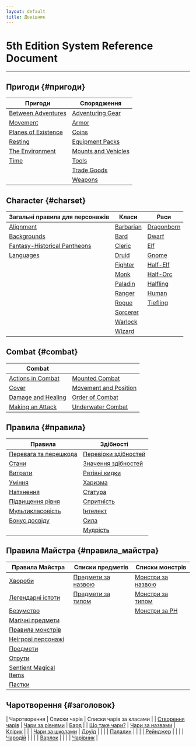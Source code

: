 ```yaml
---
layout: default
title: Довідник
---
```


# 5th Edition System Reference Document
----------------------------------------


## Пригоди {#пригоди}

| Пригоди                                       | Спорядження                                             |
|------------------------------------------------------------|----------------------------------------------------------------------|
| [Between Adventures](./docs/adventuring/between_adventures.html)   | [Adventuring Gear](./docs/adventuring/equipment/adventuring_gear.html)       |
| [Movement](./docs/adventuring/movement.html)                       | [Armor](./docs/adventuring/equipment/armor.html)                             |
| [Planes of Existence](./docs/adventuring/planes_of_existence.html) | [Coins](./docs/adventuring/equipment/coins.html)                             |
| [Resting](./docs/adventuring/resting.html)                         | [Equipment Packs](./docs/adventuring/equipment/equipment_packs.html)         |
| [The Environment](./docs/adventuring/the_environment.html)         | [Mounts and Vehicles](./docs/adventuring/equipment/mounts_and_vehicles.html) |
| [Time](./docs/adventuring/time.html)                               | [Tools](./docs/adventuring/equipment/tools.html)                             |
|                                                            | [Trade Goods](./docs/adventuring/equipment/trade_goods.html)                 |
|                                                            | [Weapons](./docs/adventuring/equipment/weapons.html)                         |


## Character {#charset}

| Загальні правила для персонажів                                                | Класи                       | Раси                           |
|----------------------------------------------------------------------------|----------------------------------------------|----------------------------------------------|
| [Alignment](./docs/character/alignment.html)                                       | [Barbarian](./docs/character/classes/barbarian.html) | [Dragonborn](./docs/character/races/dragonborn.html) |
| [Backgrounds](./docs/character/backgrounds.html)                                   | [Bard](./docs/character/classes/bard.html)           | [Dwarf](./docs/character/races/dwarf.html)           |
| [Fantasy-Historical Pantheons](./docs/character/fantasy-historical_pantheons.html) | [Cleric](./docs/character/classes/cleric.html)       | [Elf](./docs/character/races/elf.html)               |
| [Languages](./docs/character/languages.html)                                       | [Druid](./docs/character/classes/druid.html)         | [Gnome](./docs/character/races/gnome.html)           |
|                                                                            | [Fighter](./docs/character/classes/fighter.html)     | [Half-Elf](./docs/character/races/half-elf.html)     |
|                                                                            | [Monk](./docs/character/classes/monk.html)           | [Half-Orc](./docs/character/races/half-orc.html)     |
|                                                                            | [Paladin](./docs/character/classes/paladin.html)     | [Halfling](./docs/character/races/halfling.html)     |
|                                                                            | [Ranger](./docs/character/classes/ranger.html)       | [Human](./docs/character/races/human.html)           |
|                                                                            | [Rogue](./docs/character/classes/rogue.html)         | [Tiefling](./docs/character/races/tiefling.html)     |
|                                                                            | [Sorcerer](./docs/character/classes/sorcerer.html)   |                                              |
|                                                                            | [Warlock](./docs/character/classes/warlock.html)     |                                              |
|                                                                            | [Wizard](./docs/character/classes/wizard.html)       |                                              |

## Combat {#combat}

| Combat                                              |                                                           |
|-----------------------------------------------------|-----------------------------------------------------------|
| [Actions in Combat](./docs/combat/actions_in_combat.html)   | [Mounted Combat](./docs/combat/mounted_combat.html)               |
| [Cover](./docs/combat/cover.html)                           | [Movement and Position](./docs/combat/movement_and_position.html) |
| [Damage and Healing](./docs/combat/damage_and_healing.html) | [Order of Combat](./docs/combat/order_of_combat.html)             |
| [Making an Attack](./docs/combat/making_an_attack.html)     | [Underwater Combat](./docs/combat/underwater_combat.html)         |

## Правила {#правила}

| Правила                                                              | Здібності                                   |
|--------------------------------------------------------------------|------------------------------------------------------|
| [Перевага та перешкода](./docs/rules/advantage_and_disadvantage.html) | [Перевірки здібностей](./docs/rules/abilities/ability_checks.html) |
| [Стани](./docs/rules/conditions.html)                                 | [Значення здібностей](./docs/rules/abilities/ability_scores.html) |
| [Витрати](./docs/rules/expenses.html)                                     | [Рятівні кидки](./docs/rules/abilities/saving_throws.html)   |
| [Уміння](./docs/rules/feats.html)                                           | [Харизма](./docs/rules/abilities/charisma.html)             |
| [Натхнення](./docs/rules/inspiration.html)                               | [Статура](./docs/rules/abilities/constitution.html)     |
| [Підвищення рівня](./docs/rules/leveling_up.html)                               | [Спритність](./docs/rules/abilities/dexterity.html)           |
| [Мультикласовість](./docs/rules/multiclassing.html)                           | [Інтелект](./docs/rules/abilities/intelligence.html)     |
| [Бонус досвіду](./docs/rules/proficiency_bonus.html)                   | [Сила](./docs/rules/abilities/strength.html)             |
|                                                                    | [Мудрість](./docs/rules/abilities/wisdom.html)                 |


## Правила Майстра {#правила_майстра}

| Правила Майстра                                                             | Списки предметів                                         | Списки монстрів                                                |
|----------------------------------------------------------------------|------------------------------------------------------------------------|---------------------------------------------------------------------------|
| [Хвороби](./docs/gamemaster_rules/diseases.html)                            | [Предмети за назвою](./docs/gamemaster_rules/magic_item_indexes/items_by_name.html) | [Монстри за назвою](./docs/gamemaster_rules/monster_indexes/monsters_by_name.html) |
| [Легендарні істоти](./docs/gamemaster_rules/legendary_creatures.html)      | [Предмети за типом](./docs/gamemaster_rules/magic_item_indexes/items_by_type.html) | [Монстри за типом](./docs/gamemaster_rules/monster_indexes/monsters_by_type.html) |
| [Безумство](./docs/gamemaster_rules/madness.html)                              |                                                                        | [Монстри за РН](./docs/gamemaster_rules/monster_indexes/monsters_by_cr.html)     |
| [Магічні предмети](./docs/gamemaster_rules/magic_items.html)                      |                                                                        |                                                                           |
| [Правила монстрів](./docs/gamemaster_rules/monster_rules.html)                            |                                                                        |                                                                           |
| [Неігрові персонажі](./docs/gamemaster_rules/nonplayer_characters.html)    |                                                                        |                                                                           |
| [Предмети](./docs/gamemaster_rules/objects.html)                              |                                                                        |                                                                           |
| [Отрути](./docs/gamemaster_rules/poisons.html)                              |                                                                        |                                                                           |
| [Sentient Magical Items](./docs/gamemaster_rules/sentient_magical_items.html)|                                                                        |                                                                           |
| [Пастки](./docs/gamemaster_rules/traps.html)                                  |                                                                        |                                                                           |

## Чаротворення {#заголовок}

| Чаротворення                                        | Списки чарів                                        | Списки чарів за класами                   |
| [Створення чарів](./docs/spellcasting/casting_a_spell.html)  | [Чари за рівнями](./docs/spellcasting/spell_indexes/spells_by_level.html)   | [Бард](./docs/spellcasting/spell_lists/bard_spells.html)         |
| [Що таке чари?](./docs/spellcasting/what_is_a_spell.html) | [Чари за назвами](./docs/spellcasting/spell_indexes/spells_by_name.html)     | [Клірик](./docs/spellcasting/spell_lists/cleric_spells.html)     |
|                                                      | [Чари за школами](./docs/spellcasting/spell_indexes/spells_by_school.html) | [Друїд](./docs/spellcasting/spell_lists/druid_spells.html)       |
|                                                      |                                                                     | [Паладин](./docs/spellcasting/spell_lists/paladin_spells.html)   |
|                                                      |                                                                     | [Рейнджер](./docs/spellcasting/spell_lists/ranger_spells.html)     |
|                                                      |                                                                     | [Чародій](./docs/spellcasting/spell_lists/sorcerer_spells.html) |
|                                                      |                                                                     | [Варлок](./docs/spellcasting/spell_lists/warlock_spells.html)   |
|                                                      |                                                                     | [Чарівник](./docs/spellcasting/spell_lists/wizard_spells.html)     |
